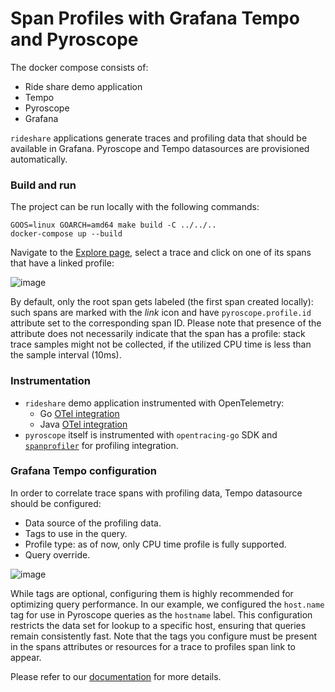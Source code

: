 # Span Profiles with Grafana Tempo and Pyroscope

The docker compose consists of:
 - Ride share demo application
 - Tempo
 - Pyroscope
 - Grafana

`rideshare` applications generate traces and profiling data that should be available in Grafana.
Pyroscope and Tempo datasources are provisioned automatically.

### Build and run

The project can be run locally with the following commands:

```shell
GOOS=linux GOARCH=amd64 make build -C ../../..
docker-compose up --build
```

Navigate to the [Explore page](http://localhost:3000/explore?schemaVersion=1&panes=%7B%22yM9%22:%7B%22datasource%22:%22tempo%22,%22queries%22:%5B%7B%22refId%22:%22A%22,%22datasource%22:%7B%22type%22:%22tempo%22,%22uid%22:%22tempo%22%7D,%22queryType%22:%22traceqlSearch%22,%22limit%22:20,%22tableType%22:%22traces%22,%22filters%22:%5B%7B%22id%22:%22e73a615e%22,%22operator%22:%22%3D%22,%22scope%22:%22span%22%7D,%7B%22id%22:%22service-name%22,%22tag%22:%22service.name%22,%22operator%22:%22%3D%22,%22scope%22:%22resource%22,%22value%22:%5B%22ride-sharing-app%22%5D,%22valueType%22:%22string%22%7D%5D%7D%5D,%22range%22:%7B%22from%22:%22now-6h%22,%22to%22:%22now%22%7D%7D%7D&orgId=1), select a trace and click on one of its spans
that have a linked profile:

![image](https://github.com/grafana/otel-profiling-go/assets/12090599/31e33cd1-818b-4116-b952-c9ec7b1fb593)

By default, only the root span gets labeled (the first span created locally): such spans are marked with the _link_ icon
and have `pyroscope.profile.id` attribute set to the corresponding span ID.
Please note that presence of the attribute does not necessarily
indicate that the span has a profile: stack trace samples might not be collected, if the utilized CPU time is
less than the sample interval (10ms).

### Instrumentation

 - `rideshare` demo application instrumented with OpenTelemetry:
   - Go [OTel integration](https://github.com/grafana/otel-profiling-go)
   - Java [OTel integration](https://github.com/grafana/otel-profiling-java) 
 - `pyroscope` itself is instrumented with `opentracing-go` SDK and [`spanprofiler`](../../../pkg/util/spanprofiler) for profiling integration.

### Grafana Tempo configuration

In order to correlate trace spans with profiling data, Tempo datasource should be configured:
 - Data source of the profiling data.
 - Tags to use in the query.
 - Profile type: as of now, only CPU time profile is fully supported.
 - Query override.

![image](https://github.com/grafana/pyroscope/assets/12090599/380ac574-a298-440d-acfb-7bc0935a3a7c)

While tags are optional, configuring them is highly recommended for optimizing query performance.
In our example, we configured the `host.name` tag for use in Pyroscope queries as the `hostname` label.
This configuration restricts the data set for lookup to a specific host, ensuring that queries remain
consistently fast. Note that the tags you configure must be present in the spans attributes or resources
for a trace to profiles span link to appear.

Please refer to our [documentation](https://grafana.com/docs/grafana/next/datasources/tempo/configure-tempo-data-source/#trace-to-profiles) for more details.
